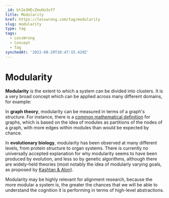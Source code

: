 ```yaml
---
_id: bt2e3HEcZmuHo3xf7
title: Modularity
href: https://lesswrong.com/tag/modularity
slug: modularity
type: tag
tags:
  - LessWrong
  - Concept
  - Tag
synchedAt: '2022-08-29T10:47:15.429Z'
---
```


# Modularity

**Modularity** is the extent to which a system can be divided into clusters. It is a very broad concept which can be applied across many different domains, for example:

In **graph theory**, modularity can be measured in terms of a graph's structure. For instance, there is a [common mathematical definition](https://en.wikipedia.org/wiki/Modularity_(networks)) for graphs, which is based on the idea of modules as partitions of the nodes of a graph, with more edges within modules than would be expected by chance.

In **evolutionary biology**, modularity has been observed at many different levels, from protein structure to organ systems. There is currently no universally accepted explanation for why modularity seems to have been produced by evolution, and less so by genetic algorithms, although there are widely-held theories (most notably the idea of modularly varying goals, as proposed by [Kashtan & Alon](https://www.pnas.org/doi/10.1073/pnas.0503610102)).

Modularity may be highly relevant for alignment research, because the more modular a system is, the greater the chances that we will be able to understand the cognition it is performing in terms of high-level abstractions.
